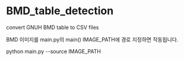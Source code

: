 # BMD_table_detection
convert GNUH BMD table to CSV files

BMD 이미지를 main.py의 main() IMAGE_PATH에 경로 지정하면 작동됩니다.

python main.py --source IMAGE_PATH

